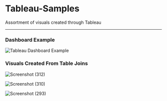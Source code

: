 # Tableau-Samples
Assortment of visuals created through Tableau

---

### Dashboard Example

![Tableau Dashboard Example](https://user-images.githubusercontent.com/54378394/99928470-863b0280-2d06-11eb-8f20-197cab182a6d.png)


### Visuals Created From Table Joins

![Screenshot (312)](https://user-images.githubusercontent.com/54378394/99928594-03ff0e00-2d07-11eb-8422-7b1b5b757cf0.png)


![Screenshot (310)](https://user-images.githubusercontent.com/54378394/99928642-3f014180-2d07-11eb-9f6f-58a07cbe19d1.png)


![Screenshot (293)](https://user-images.githubusercontent.com/54378394/99928424-44aa5780-2d06-11eb-91d8-247ee7aa5ca3.png)
